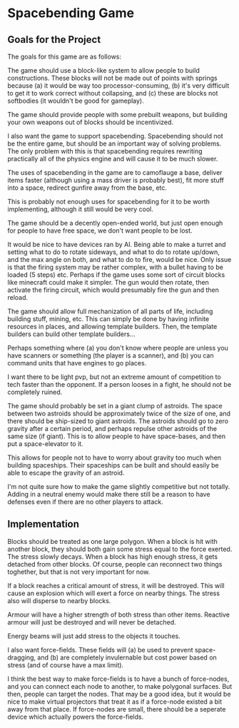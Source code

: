<!-- markdownlint-disable no-inline-html no-bare-urls line-length header-increment -->
# Spacebending Game

## Goals for the Project

The goals for this game are as follows:

The game should use a block-like system to allow people to build constructions. These blocks will not be made out of points with springs because (a) it would be way too processor-consuming, (b) it's very difficult to get it to work correct without collapsing, and (c) these are blocks not softbodies (it wouldn't be good for gameplay).

The game should provide people with some prebuilt weapons, but building your own weapons out of blocks should be incentivized.

I also want the game to support spacebending. Spacebending should not be the entire game, but should be an important way of solving problems. The only problem with this is that spacebending requires rewriting practically all of the physics engine and will cause it to be much slower.

The uses of spacebending in the game are to camoflauge a base, deliver items faster (although using a mass driver is probably best), fit more stuff into a space, redirect gunfire away from the base, etc.

This is probably not enough uses for spacebending for it to be worth implementing, although it still would be very cool.

The game should be a decently open-ended world, but just open enough for people to have free space, we don't want people to be lost.

It would be nice to have devices ran by AI. Being able to make a turret and setting what to do to rotate sideways, and what to do to rotate up/down, and the max angle on both, and what to do to fire, would be nice. Only issue is that the firing system may be rather complex, with a bullet having to be loaded (5 steps) etc. Perhaps if the game uses some sort of circuit blocks like minecraft could make it simpler. The gun would then rotate, then activate the firing circuit, which would presumably fire the gun and then reload.

The game should allow full mechanization of all parts of life, including building stuff, mining, etc. This can simply be done by having infinite resources in places, and allowing template builders. Then, the template builders can build other template builders...

Perhaps something where (a) you don't know where people are unless you have scanners or something (the player is a scanner), and (b) you can command units that have engines to go places.

I want there to be light pvp, but not an extreme amount of competition to tech faster than the opponent. If a person looses in a fight, he should not be completely ruined.

The game should probably be set in a giant clump of astroids. The space between two astroids should be approximately twice of the size of one, and there should be ship-sized to giant astroids. The astroids should go to zero gravity after a certain period, and perhaps repulse other astroids of the same size (if giant). This is to allow people to have space-bases, and then put a space-elevator to it.

This allows for people not to have to worry about gravity too much when building spaceships. Their spaceships can be built and should easily be able to escape the gravity of an astroid.

I'm not quite sure how to make the game slightly competitive but not totally. Adding in a neutral enemy would make there still be a reason to have defenses even if there are no other players to attack.

## Implementation

Blocks should be treated as one large polygon. When a block is hit with another block, they should both gain some stress equal to the force exerted. The stress slowly decays. When a block has high enough stress, it gets detached from other blocks. Of course, people can reconnect two things toghether, but that is not very important for now.

If a block reaches a critical amount of stress, it will be destroyed. This will cause an explosion which will exert a force on nearby things. The stress also will disperse to nearby blocks.

Armour will have a higher strength of both stress than other items. Reactive armour will just be destroyed and will never be detached.

Energy beams will just add stress to the objects it touches.

I also want force-fields. These fields will (a) be used to prevent space-dragging, and (b) are completely invulernable but cost power based on stress (and of course have a max limit).

I think the best way to make force-fields is to have a bunch of force-nodes, and you can connect each node to another, to make polygonal surfaces. But then, people can target the nodes. That may be a good idea, but it would be nice to make virtual projectors that treat it as if a force-node existed a bit away from that place. If force-nodes are small, there should be a seperate device which actually powers the force-fields.

